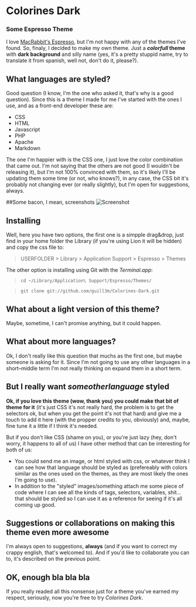 # Colorines Dark
### Some Espresso Theme

I love [MacRabbit's Espresso](http://macrabbit.com/espresso/), but I'm not happy with any of the themes I've found. So, finaly, I decided to make my own theme. Just a ***colorfull* theme** with **dark background** and silly name (yes, it's a pretty stuppid name, try to translate it from spanish, well not, don't do it, please?).

## What languages are styled?
Good question (I know, I'm the one who asked it, that's why is a good question). Since this is a theme I made for me I've started with the ones I use, and as a front-end developer these are:

* CSS
* HTML
* Javascript
* PHP
* Apache
* Markdown

The one I'm happier with is the CSS one, I just love the color combination that came out. I'm not saying that the others are not good (I wouldn't be releasing it), but I'm not 100% convinced with them, so it's likely I'll be updating them some time (or not, who knows?), in any case, the CSS bit it's probably not changing ever (or really slightly), but I'm open for suggestions, always.

##Some bacon, I mean, screenshots
![Screenshot](http://guillemandreu.com/github/screenshot.jpg)

## Installing
Well, here you have two options, the first one is a simpple drag&drop, just find in your home folder the Library (if you're using Lion it will be hidden) and copy the css file to:
>USERFOLDER > Library > Application Support > Espresso > Themes

The other option is installing using Git with the *Terminal.app*:
>`cd ~/Library/Application\ Support/Espresso/Themes/`

>`git clone git://github.com/guill3m/Colorines-Dark.git`


## What about a light version of this theme?
Maybe, sometime, I can't promise anything, but it could happen.

## What about more languages?
Ok, I don't really like this question that muchs as the first one, but maybe someone is asking for it. Since I'm not going to use any other languages in a short–middle term I'm not really thinking on expand them in a short term.

## But I really want *someotherlanguage* styled
**Ok, if you love this theme (wow, thank you) you could make that bit of theme for it** (it's just CSS it's not really hard, the problem is to get the selectors ok, but when you get the point it's not that hard) and give me a touch to add it here (with the propper credits to you, obviously) and, maybe, fine tune it a little if I think it's needed.

But if you don't like CSS (shame on you), or you're just lazy (hey, don't worry, it happens to all of us) I have other method that can be interesting for both of us:

* You could send me an image, or html styled with css, or whatever think I can see how that language should be styled as (prefereably with colors similar as the ones used on the themes, as they are most likely the ones I'm going to use).
* In addition to the "styled" images/something attach me some piece of code where I can see all the kinds of tags, selectors, variables, shit… that should be styled so I can use it as a reference for seeing if it's all coming up good.

## Suggestions or collaborations on making this theme even more awesome
I'm always open to suggestions, **always** (and if you want to correct my crappy english, that's welcomed to). And if you'd like to collaborate you can to, it's described on the previous point.

## OK, enough bla bla bla
If you really readed all this nonsense just for a theme you've earned my respect, seriously, now you're free to try *Colorines Dark*.
